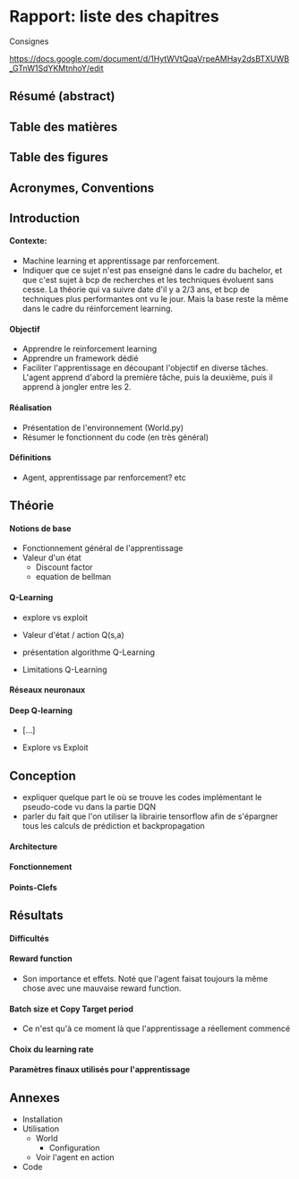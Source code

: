 # Rapport: liste des chapitres	

Consignes

https://docs.google.com/document/d/1HytWVtQqaVrpeAMHay2dsBTXUWB_GTnW1SdYKMtnhoY/edit

## Résumé (abstract)



## Table des matières

## Table des figures

## Acronymes, Conventions

## Introduction

#### Contexte: 

- Machine learning et apprentissage par renforcement.
- Indiquer que ce sujet n'est pas enseigné dans le cadre du bachelor, et que c'est sujet à bcp de recherches et les techniques évoluent sans cesse.  La théorie qui va suivre date d'il y a 2/3 ans, et bcp de techniques plus performantes ont vu le jour. Mais la base reste la même dans le cadre du réinforcement learning. 

#### Objectif

- Apprendre le reinforcement learning
- Apprendre un framework dédié 
- Faciliter l'apprentissage en découpant l'objectif en diverse tâches. L'agent apprend d'abord la première tâche, puis la deuxième, puis il apprend à jongler entre les 2. 

#### Réalisation

- Présentation de l'environnement (World.py)
- Résumer le fonctionnent du code (en très général)

#### Définitions 

- Agent, apprentissage par renforcement? etc



## Théorie

#### Notions de base 

- Fonctionnement général de l'apprentissage
- Valeur d'un état
  - Discount factor
  - equation de bellman

#### Q-Learning

- explore vs exploit


- Valeur d'état / action Q(s,a)
- présentation algorithme Q-Learning
- Limitations Q-Learning

#### Réseaux neuronaux

#### Deep Q-learning

- [...]


- Explore vs Exploit


## Conception

- expliquer quelque part le où se trouve les codes implémentant le pseudo-code vu dans la partie DQN
- parler du fait que l'on utiliser la librairie tensorflow afin de s'épargner tous les calculs de prédiction et backpropagation

#### Architecture

#### Fonctionnement

#### Points-Clefs



## Résultats

#### Difficultés

#### Reward function

- Son importance et effets. Noté que l'agent faisat toujours la même chose avec une mauvaise reward function. 

#### Batch size et Copy Target period

- Ce n'est qu'à ce moment là que l'apprentissage a réellement commencé

#### Choix du learning rate

#### Paramètres finaux utilisés pour l'apprentissage



## Annexes

- Installation
- Utilisation
  - World
    - Configuration
  - Voir l'agent en action
- Code